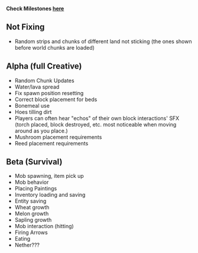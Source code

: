 
__Check Milestones [here](https://github.com/shoghicp/PocketMine-MP/issues/milestones)__


## Not Fixing
- Random strips and chunks of different land not sticking (the ones shown before world chunks are loaded)

## Alpha (full Creative)
- Random Chunk Updates
- Water/lava spread
- Fix spawn position resetting
- Correct block placement for beds
- Bonemeal use
- Hoes tilling dirt
- Players can often hear "echos" of their own block interactions' SFX (torch placed, block destroyed, etc. most noticeable when moving around as you place.)
- Mushroom placement requirements
- Reed placement requirements

## Beta (Survival)
- Mob spawning, item pick up
- Mob behavior
- Placing Paintings
- Inventory loading and saving
- Entity saving
- Wheat growth
- Melon growth
- Sapling growth
- Mob interaction (hitting)
- Firing Arrows
- Eating
- Nether???